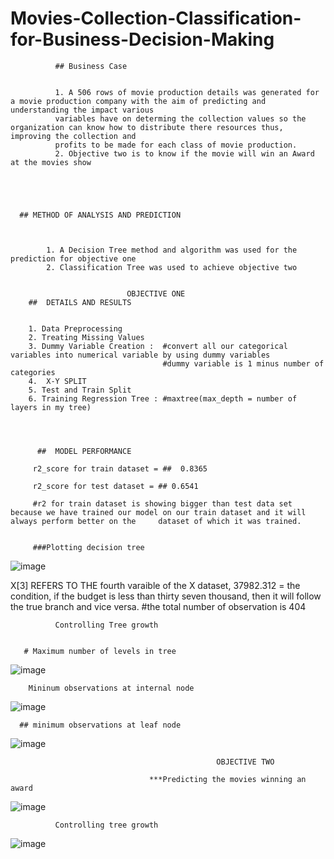 # Movies-Collection-Classification-for-Business-Decision-Making


              ## Business Case
              
              
              1. A 506 rows of movie production details was generated for a movie production company with the aim of predicting and understanding the impact various       
              variables have on determing the collection values so the organization can know how to distribute there resources thus, improving the collection and 
              profits to be made for each class of movie production. 
              2. Objective two is to know if the movie will win an Award at the movies show
              
              
              
              
              
      ## METHOD OF ANALYSIS AND PREDICTION 
      
      
      
            1. A Decision Tree method and algorithm was used for the prediction for objective one
            2. Classification Tree was used to achieve objective two
            
            
                              OBJECTIVE ONE
        ##  DETAILS AND RESULTS
        
        
        1. Data Preprocessing 
        2. Treating Missing Values
        3. Dummy Variable Creation :  #convert all our categorical variables into numerical variable by using dummy variables
                                      #dummy variable is 1 minus number of categories
        4.  X-Y SPLIT
        5. Test and Train Split
        6. Training Regression Tree : #maxtree(max_depth = number of layers in my tree)
        
        
        
        
          ##  MODEL PERFORMANCE
          
         r2_score for train dataset = ##  0.8365
         
         r2_score for test dataset = ## 0.6541
         
         #r2 for train dataset is showing bigger than test data set because we have trained our model on our train dataset and it will always perform better on the     dataset of which it was trained.
         
         
         ###Plotting decision tree
         


![image](https://user-images.githubusercontent.com/64482231/192121806-343916eb-ff4c-4c5d-9ac7-37a31dcceec2.png)









X[3] REFERS TO THE fourth varaible of the X dataset, 37982.312 = the condition, if the budget is less than thirty seven thousand, then it will follow the true branch and vice versa.
#the total number of observation is 404    
         



              Controlling Tree growth
              
              
       # Maximum number of levels in tree
       
![image](https://user-images.githubusercontent.com/64482231/192121858-e3cdb412-11ec-4666-8674-8241998634ce.png)











        Mininum observations at internal node
        
        
        
![image](https://user-images.githubusercontent.com/64482231/192121869-7054c377-02f8-49c7-887a-09bb749375a6.png)









      ## minimum observations at leaf node
    
    
![image](https://user-images.githubusercontent.com/64482231/192121880-257dffaf-93d6-4a95-9418-8dfefbaaf83e.png)





                                                  OBJECTIVE TWO
                                                  
                                   ***Predicting the movies winning an award
                                   
![image](https://user-images.githubusercontent.com/64482231/192124371-538acba6-5f85-4fd9-8c1d-c7cab2764430.png)




              Controlling tree growth
              
      
      
![image](https://user-images.githubusercontent.com/64482231/192124394-6887ab59-0135-4b47-ba0d-cb0ce59c894a.png)


